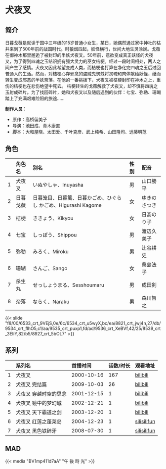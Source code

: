 # 犬夜叉


## 简介

日暮戈薇是就读于国中三年级的15岁普通小女生，某日，她偶然通过家中神社的枯井来到了500年前的战国时代。时狼烟四起，妖怪横行，世间大地生灵涂炭。戈薇在御神木那里邂逅了被封印的半妖犬夜叉。50年前，意欲变成真正妖怪的犬夜叉，为了得到四魂之玉结识拥有强大灵力的巫女桔梗。经过一段时间相处，两人之间产生了感情。犬夜叉因此希望变成人类，而桔梗也打算在净化完四魂之玉后过回普通人的生活。然而，对桔梗心存邪念的盗贼鬼蜘蛛将灵魂和肉体献给妖怪，继而转生变成邪恶的半妖奈落。在他的一番挑拨下，犬夜叉被桔梗封印在神木之上，重伤的桔梗也在悲伤绝望中死去。
桔梗转生的戈薇解救了犬夜叉，却不慎将四魂之玉射成碎片。为了找回碎片，她和犬夜叉以及随后遇到的伙伴：七宝、弥勒、珊瑚踏上了充满艰难险阻的旅途……

**制作人员：**
- 原作：高桥留美子
- 导演：池田成、青木康直
- 脚本：大和屋晓、太田爱、千叶克彦、武上纯希、山田隆司、远藤明范

## 角色

|     |   角色名   |   别名  | 性别 |  配音  |
|:--- |:------  |:----      |:---  |:--   |
| 1 | 犬夜叉 | いぬやしゃ、Inuyasha | 男 | 山口勝平 |
| 2 | 日暮戈薇 | 日暮笼目、日暮篱、日暮かごめ、ひぐらし かごめ、Higurashi Kagome | 女 | ゆきのさつき |
| 3 | 桔梗 | ききょう、Kikyou | 女 | 日髙のり子 |
| 4 | 七宝 | しっぽう、Shippou | 男 | 渡辺久美子 |
| 5 | 弥勒 | みろく、Miroku | 男 | 辻谷耕史 |
| 6 | 珊瑚 | さんご、Sango | 女 | 桑島法子 |
| 7 | 杀生丸 | せっしょうまる、Sesshoumaru | 男 | 成田剣 |
| 8 | 奈落 | ならく、Naraku | 男 | 森川智之 |

{{< slide "f8/00/6533_crt_9VEjS,0e/6c/6534_crt_u5wyX,bc/ea/8821_crt_jwj4n,27/db/9534_crt_flhO5,c1/aa/9535_crt_puxp1,fd/ad/9536_crt_XeBVf,42/25/8539_crt_3EIiY,82/b5/8927_crt_5bOL7" >}}

## 系列

|     | 系列名         | 首播时间       | 话数/时长 | 观看地址                                                                   |
|:----|:------------|:-----------|:------|:-----------------------------------------------------------------------|
| 1   | 犬夜叉         | 2000-10-16 | 167   | [bilibili](https://www.bilibili.com/bangumi/play/ep289986)             |
| 2   | 犬夜叉 完结篇     | 2009-10-03 | 26    | [bilibili](https://www.bilibili.com/bangumi/play/ss4687)               |
| 3   | 犬夜叉 穿越时空的思念 | 2001-12-15 | 1     | [bilibili](https://www.bilibili.com/bangumi/play/ss42652)              |
| 4   | 犬夜叉 镜中的梦幻城  | 2002-12-21 | 1     | [bilibili](https://www.bilibili.com/bangumi/play/ss42653)              |
| 5   | 犬夜叉 天下霸道之剑  | 2003-12-20 | 1     | [bilibili](https://www.bilibili.com/video/BV1vB4y1B7Pq)                |
| 6   | 犬夜叉 红莲之蓬莱岛  | 2004-12-23 | 1     | [silisilifun](https://www.silisilifun.com/vodplay/X3Z7777Z/1/1/) |
| 7   | 犬夜叉 黑色铁碎牙   | 2008-07-30 | 1     | [silisilifun](https://www.silisilifun.com/vodplay/jGj7777Z/2/1/)              |


## MAD

{{< media  "BV1mp411d7aA"
"午 後 時 光"  >}}


